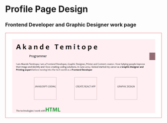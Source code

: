 # Profile Page Design

### Frontend Developer and Graphic Designer work page

<a href="https://topmark1.github.io/My-Profile-Webpage-Design/">![My Profile](https://github.com/Topmark1/My-Profile-Webpage-Design/blob/master/Capture.PNG)</a>
